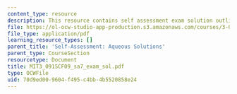 ```yaml
---
content_type: resource
description: This resource contains self assessment exam solution outlines.
file: https://ol-ocw-studio-app-production.s3.amazonaws.com/courses/3-091sc-introduction-to-solid-state-chemistry-fall-2010/70d9ed009604f495c4bb4b5520858e24_MIT3_091SCF09_sa7_exam_sol.pdf
file_type: application/pdf
learning_resource_types: []
parent_title: 'Self-Assessment: Aqueous Solutions'
parent_type: CourseSection
resourcetype: Document
title: MIT3_091SCF09_sa7_exam_sol.pdf
type: OCWFile
uid: 70d9ed00-9604-f495-c4bb-4b5520858e24
---
```

